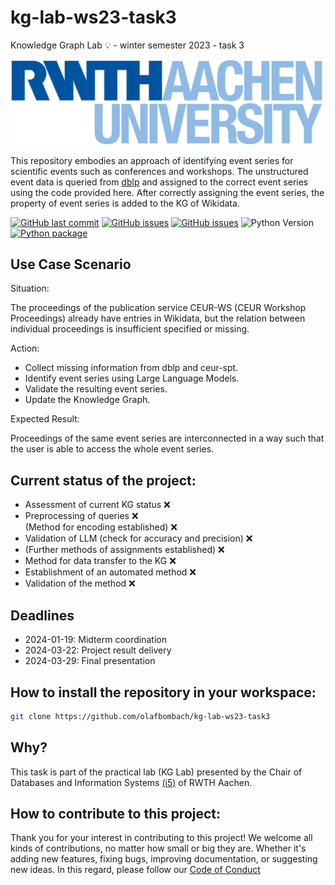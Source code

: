 # kg-lab-ws23-task3
Knowledge Graph Lab 💡 - winter semester 2023 - task 3

<img src="images/RWTH_Logo.png" width="500">

This repository embodies an approach of identifying event series for scientific events such as conferences and workshops. The unstructured event data is queried from [dblp](https://dblp.org/) and assigned to the correct event series using the code provided here. After correctly assigning the event series, the property of event series is added to the KG of Wikidata.

[![GitHub last commit](https://img.shields.io/github/last-commit/olafbombach/kg-lab-ws23-task3.svg)](https://github.com/olafbombach/kg-lab-ws23-task3/commits/main)
[![GitHub issues](https://img.shields.io/github/issues/olafbombach/kg-lab-ws23-task3.svg)](https://github.com/olafbombach/kg-lab-ws23-task3/issues)
[![GitHub issues](https://img.shields.io/github/issues-closed/olafbombach/kg-lab-ws23-task3.svg)](https://github.com/olafbombach/kg-lab-ws23-task3/issues/?q=is%3Aissue+is%3Aclosed)
![Python Version](https://img.shields.io/badge/Python-3.9%2B-brightgreen)
[![Python package](https://github.com/olafbombach/kg-lab-ws23-task3/actions/workflows/python-package.yml/badge.svg)](https://github.com/olafbombach/kg-lab-ws23-task3/actions/workflows/python-package.yml)

## Use Case Scenario
Situation:

The proceedings of the publication service CEUR-WS (CEUR Workshop Proceedings) already have entries in Wikidata, but the relation between individual proceedings is insufficient specified or missing.

Action:
<ul>
<li>Collect missing information from dblp and ceur-spt.
<li>Identify event series using Large Language Models.
<li>Validate the resulting event series.
<li>Update the Knowledge Graph.
</ul>

Expected Result:

Proceedings of the same event series are interconnected in a way such that the user is able to access the whole event series.
## Current status of the project:
<ul> 
    <li> Assessment of current KG status ❌ </li>
    <li> Preprocessing of queries ❌ </li>
    <il> (Method for encoding established) ❌ </il>
    <li> Validation of LLM (check for accuracy and precision) ❌ </li>
    <li> (Further methods of assignments established) ❌ </li>
    <li> Method for data transfer to the KG ❌ </li>
    <li> Establishment of an automated method ❌ </li>
    <li> Validation of the method ❌ </li>
</ul>

## Deadlines

- 2024-01-19: Midterm coordination
- 2024-03-22: Project result delivery
- 2024-03-29: Final presentation

## How to install the repository in your workspace:
```bash
git clone https://github.com/olafbombach/kg-lab-ws23-task3
```

## Why?
This task is part of the practical lab (KG Lab) presented by the Chair of Databases and Information Systems [(i5)](https://dbis.rwth-aachen.de/dbis/) of RWTH Aachen.

## How to contribute to this project:
Thank you for your interest in contributing to this project! We welcome all kinds of contributions, no matter how small or big they are. Whether it's adding new features, fixing bugs, improving documentation, or suggesting new ideas.
In this regard, please follow our [Code of Conduct](.github/CONTRIBUTION.md)
